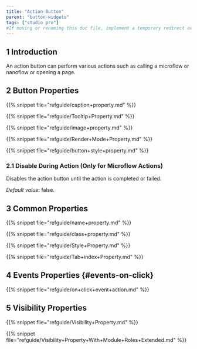 ```yaml
---
title: "Action Button"
parent: "button-widgets"
tags: ["studio pro"]
#If moving or renaming this doc file, implement a temporary redirect and let the respective team know they should update the URL in the product. See Mapping to Products for more details.
---
```


## 1 Introduction

An action button can perform various actions such as calling a microflow or nanoflow or opening a page. 

## 2 Button Properties

{{% snippet file="refguide/caption+property.md" %}}

{{% snippet file="refguide/Tooltip+Property.md" %}}

{{% snippet file="refguide/image+property.md" %}}

{{% snippet file="refguide/Render+Mode+Property.md" %}}

{{% snippet file="refguide/button+style+property.md" %}}

### 2.1 Disable During Action (Only for Microflow Actions)

Disables the action button until the action is completed or failed.

*Default value*: false.

## 3 Common Properties

{{% snippet file="refguide/name+property.md" %}}

{{% snippet file="refguide/class+property.md" %}}

{{% snippet file="refguide/Style+Property.md" %}}

{{% snippet file="refguide/Tab+index+Property.md" %}}

## 4 Events Properties {#events-on-click}

{{% snippet file="refguide/on+click+event+action.md" %}}

## 5 Visibility Properties

{{% snippet file="refguide/Visibility+Property.md" %}}

{{% snippet file="refguide/Visibility+Property+With+Module+Roles+Extended.md" %}}
